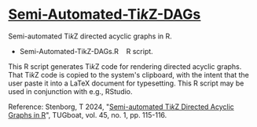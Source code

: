 # <ins>[Semi-Automated-Ti*k*Z-DAGs](https://github.com/tstenborg/Semi-Automated-TikZ-DAGs)</ins>

Semi-automated Ti*k*Z directed acyclic graphs in R.

- Semi-Automated-TikZ-DAGs.R &nbsp;&nbsp; R script.

This R script generates Ti*k*Z code for rendering directed acyclic graphs. That Ti*k*Z code is copied to the system's clipboard, with the intent that the user paste it into a LaTeX document for typesetting. This R script may be used in conjunction with e.g., RStudio.

Reference: Stenborg, T 2024, "[Semi-automated Ti*k*Z Directed Acyclic Graphs in R](https://tug.org/TUGboat/tb45-1/tb139stenborg-dags.pdf)", TUGboat, vol. 45, no. 1, pp. 115-116.
